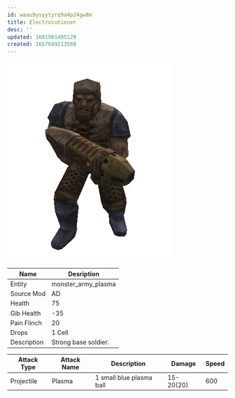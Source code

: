 ```yaml
---
id: waau9ysyytyrq9a4p24gw8m
title: Electrocutioner
desc: ''
updated: 1681961405129
created: 1657649213568
---
```

![Monster Picture](assets/img/grunt_plasma.png)

|Name  |Desription|
|------|-------------|
|Entity|monster_army_plasma|
|Source Mod|AD|
|Health|75|
|Gib Health|-35|
|Pain Flinch|20|
|Drops|1 Cell|
|Description|Strong base soldier.|

|Attack Type|Attack Name|Description|Damage|Speed|
|-----------|-----------|-----------|------|----|
|Projectile |Plasma|1 small blue plasma ball|15-20(20)|600|